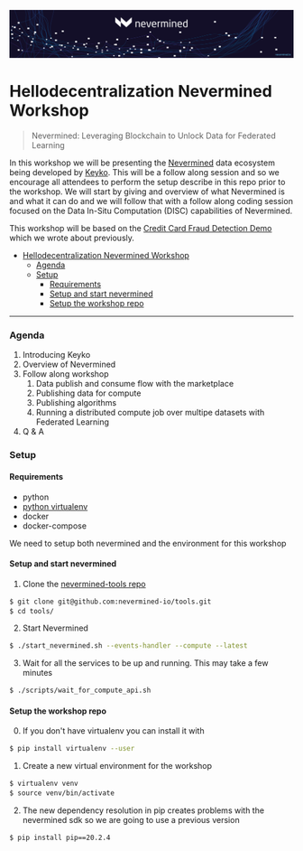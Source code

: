 [![banner](https://raw.githubusercontent.com/nevermined-io/assets/main/images/logo/banner_logo.png)](https://nevermined.io)

# Hellodecentralization Nevermined Workshop
> Nevermined: Leveraging Blockchain to Unlock Data for Federated Learning

In this workshop we will be presenting the [Nevermined](nevermined.io) data ecosystem being developed by [Keyko](keyko.io). This will be a follow along session and so we encourage all attendees to perform the setup describe in this repo prior to the workshop. We will start by giving and overview of what Nevermined is and what it can do and we will follow that with a follow along coding session focused on the Data In-Situ Computation (DISC) capabilities of Nevermined.

This workshop will be based on the [Credit Card Fraud Detection Demo](https://medium.com/nevermined-io/nevermined-credit-card-fraud-detection-91aef362d98) which we wrote about previously.

- [Hellodecentralization Nevermined Workshop](#hellodecentralization-nevermined-workshop)
    - [Agenda](#agenda)
    - [Setup](#setup)
      - [Requirements](#requirements)
      - [Setup and start nevermined](#setup-and-start-nevermined)
      - [Setup the workshop repo](#setup-the-workshop-repo)

---

### Agenda

1. Introducing Keyko
2. Overview of Nevermined
3. Follow along workshop
   1. Data publish and consume flow with the marketplace
   2. Publishing data for compute
   3. Publishing algorithms
   4. Running a distributed compute job over multipe datasets with Federated Learning
4. Q & A

### Setup

#### Requirements

- python
- [python virtualenv](https://virtualenv.pypa.io/en/latest/installation.html)
- docker
- docker-compose

We need to setup both nevermined and the environment for this workshop

#### Setup and start nevermined

1. Clone the [nevermined-tools repo](https://github.com/nevermined-io/tools)
```bash
$ git clone git@github.com:nevermined-io/tools.git
$ cd tools/
```

2. Start Nevermined
```bash
$ ./start_nevermined.sh --events-handler --compute --latest
```

3. Wait for all the services to be up and running. This may take a few minutes
```bash
$ ./scripts/wait_for_compute_api.sh
```

#### Setup the workshop repo

0. If you don't have virtualenv you can install it with
```bash
$ pip install virtualenv --user
```

1. Create a new virtual environment for the workshop
```bash
$ virtualenv venv
$ source venv/bin/activate
```

2. The new dependency resolution in pip creates problems with the nevermined sdk so we are going to use a previous version
```bash
$ pip install pip==20.2.4
```

